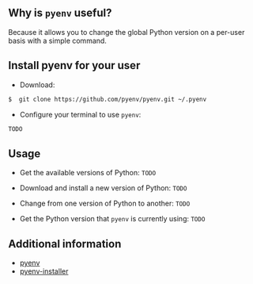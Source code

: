 Why is `pyenv` useful?
----------------------

Because it allows you to change the global Python version on a per-user basis with a simple command.

Install pyenv for your user
---------------------------
* Download:
```bash
$  git clone https://github.com/pyenv/pyenv.git ~/.pyenv
```

* Configure your terminal to use `pyenv`:
```bash
TODO
```

Usage
-----
* Get the available versions of Python: `TODO`

* Download and install a new version of Python: `TODO`

* Change from one version of Python to another: `TODO`

* Get the Python version that `pyenv` is currently using: `TODO`

Additional information
----------------------
* [pyenv](https://github.com/pyenv/pyenv)
* [pyenv-installer](https://github.com/pyenv/pyenv-installer)
